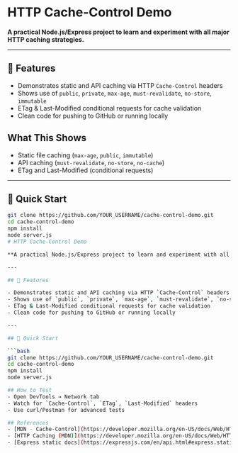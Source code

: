 # HTTP Cache-Control Demo

**A practical Node.js/Express project to learn and experiment with all major HTTP caching strategies.**

---

## 🚀 Features

- Demonstrates static and API caching via HTTP `Cache-Control` headers
- Shows use of `public`, `private`, `max-age`, `must-revalidate`, `no-store`, `immutable`
- ETag & Last-Modified conditional requests for cache validation
- Clean code for pushing to GitHub or running locally


## What This Shows
- Static file caching (`max-age`, `public`, `immutable`)
- API caching (`must-revalidate`, `no-store`, `no-cache`)
- ETag and Last-Modified (conditional requests)

---

## 🏁 Quick Start

```bash
git clone https://github.com/YOUR_USERNAME/cache-control-demo.git
cd cache-control-demo
npm install
node server.js
# HTTP Cache-Control Demo

**A practical Node.js/Express project to learn and experiment with all major HTTP caching strategies.**

---

## 🚀 Features

- Demonstrates static and API caching via HTTP `Cache-Control` headers
- Shows use of `public`, `private`, `max-age`, `must-revalidate`, `no-store`, `immutable`
- ETag & Last-Modified conditional requests for cache validation
- Clean code for pushing to GitHub or running locally

---

## 🏁 Quick Start

```bash
git clone https://github.com/YOUR_USERNAME/cache-control-demo.git
cd cache-control-demo
npm install
node server.js

## How to Test
- Open DevTools → Network tab
- Watch for `Cache-Control`, `ETag`, `Last-Modified` headers
- Use curl/Postman for advanced tests

## References
- [MDN - Cache-Control](https://developer.mozilla.org/en-US/docs/Web/HTTP/Headers/Cache-Control)
- [HTTP Caching (MDN)](https://developer.mozilla.org/en-US/docs/Web/HTTP/Caching)
- [Express static docs](https://expressjs.com/en/api.html#express.static)
